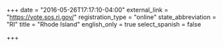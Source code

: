 +++
date = "2016-05-26T17:17:10-04:00"
external_link = "https://vote.sos.ri.gov/"
registration_type = "online"
state_abbreviation = "RI"
title = "Rhode Island"
english_only = true
select_spanish = false

+++
